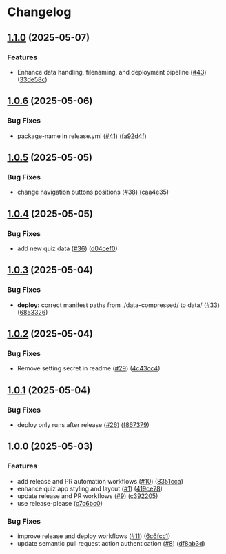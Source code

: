 # Changelog

## [1.1.0](https://github.com/uybinhphan/quiz-nghiep-vu/compare/v1.0.6...v1.1.0) (2025-05-07)


### Features

* Enhance data handling, filenaming, and deployment pipeline ([#43](https://github.com/uybinhphan/quiz-nghiep-vu/issues/43)) ([33de58c](https://github.com/uybinhphan/quiz-nghiep-vu/commit/33de58c834b25f1ffe908a58c0c9125d20eff852))

## [1.0.6](https://github.com/uybinhphan/quiz-nghiep-vu/compare/v1.0.5...v1.0.6) (2025-05-06)


### Bug Fixes

* package-name in release.yml ([#41](https://github.com/uybinhphan/quiz-nghiep-vu/issues/41)) ([fa92d4f](https://github.com/uybinhphan/quiz-nghiep-vu/commit/fa92d4f82ac98ba10fa9e0f9148fb81b798d6087))

## [1.0.5](https://github.com/uybinhphan/quiz-nghiep-vu/compare/v1.0.4...v1.0.5) (2025-05-05)


### Bug Fixes

* change navigation buttons positions ([#38](https://github.com/uybinhphan/quiz-nghiep-vu/issues/38)) ([caa4e35](https://github.com/uybinhphan/quiz-nghiep-vu/commit/caa4e350aed5632f6c91877d9555863230496b03))

## [1.0.4](https://github.com/uybinhphan/quiz-nghiep-vu/compare/v1.0.3...v1.0.4) (2025-05-05)


### Bug Fixes

* add new quiz data ([#36](https://github.com/uybinhphan/quiz-nghiep-vu/issues/36)) ([d04cef0](https://github.com/uybinhphan/quiz-nghiep-vu/commit/d04cef06545d572af4c4f99385eca0eb140b5f11))

## [1.0.3](https://github.com/uybinhphan/quiz-nghiep-vu/compare/v1.0.2...v1.0.3) (2025-05-04)


### Bug Fixes

* **deploy:** correct manifest paths from ./data-compressed/ to data/ ([#33](https://github.com/uybinhphan/quiz-nghiep-vu/issues/33)) ([6853326](https://github.com/uybinhphan/quiz-nghiep-vu/commit/68533269275ba9d253c3ff5d2aaecaf842e64626))

## [1.0.2](https://github.com/uybinhphan/quiz-nghiep-vu/compare/v1.0.1...v1.0.2) (2025-05-04)


### Bug Fixes

* Remove setting secret in readme ([#29](https://github.com/uybinhphan/quiz-nghiep-vu/issues/29)) ([4c43cc4](https://github.com/uybinhphan/quiz-nghiep-vu/commit/4c43cc44ec4daff0deb99be84934f6fff167ba86))

## [1.0.1](https://github.com/uybinhphan/quiz-nghiep-vu/compare/v1.0.0...v1.0.1) (2025-05-04)


### Bug Fixes

* deploy only runs after release ([#26](https://github.com/uybinhphan/quiz-nghiep-vu/issues/26)) ([f867379](https://github.com/uybinhphan/quiz-nghiep-vu/commit/f867379bf62b069afe228dadd1a9249502dc97fb))

## 1.0.0 (2025-05-03)


### Features

* add release and PR automation workflows ([#10](https://github.com/uybinhphan/quiz-nghiep-vu/issues/10)) ([8351cca](https://github.com/uybinhphan/quiz-nghiep-vu/commit/8351ccac0cc972363123c5a96530cc1ad1288562))
* enhance quiz app styling and layout ([#1](https://github.com/uybinhphan/quiz-nghiep-vu/issues/1)) ([419ce78](https://github.com/uybinhphan/quiz-nghiep-vu/commit/419ce78cc46b7d9bd14acb33f81bd8517e4c379d))
* update release and PR workflows ([#9](https://github.com/uybinhphan/quiz-nghiep-vu/issues/9)) ([c392205](https://github.com/uybinhphan/quiz-nghiep-vu/commit/c392205be77737700d245cf9de0946ec7abfa61e))
* use release-please ([c7c6bc0](https://github.com/uybinhphan/quiz-nghiep-vu/commit/c7c6bc0c3c10fd103efcaf194a35883da5d82e1d))


### Bug Fixes

* improve release and deploy workflows ([#11](https://github.com/uybinhphan/quiz-nghiep-vu/issues/11)) ([6c6fcc1](https://github.com/uybinhphan/quiz-nghiep-vu/commit/6c6fcc1841728032a6495fc8a24a2346896c4683))
* update semantic pull request action authentication ([#8](https://github.com/uybinhphan/quiz-nghiep-vu/issues/8)) ([df8ab3d](https://github.com/uybinhphan/quiz-nghiep-vu/commit/df8ab3df16b8564ae730cfe57d84c327c857abc0))
